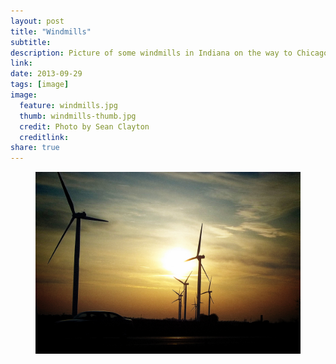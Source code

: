 ```yaml
---
layout: post
title: "Windmills"
subtitle:
description: Picture of some windmills in Indiana on the way to Chicago, IL.
link:
date: 2013-09-29
tags: [image]
image:
  feature: windmills.jpg
  thumb: windmills-thumb.jpg
  credit: Photo by Sean Clayton
  creditlink:
share: true
---
```

<figure>
  <a href="/images/windmills.jpg"><img src="/images/windmills.jpg" alt="Windmills"></a>
</figure>